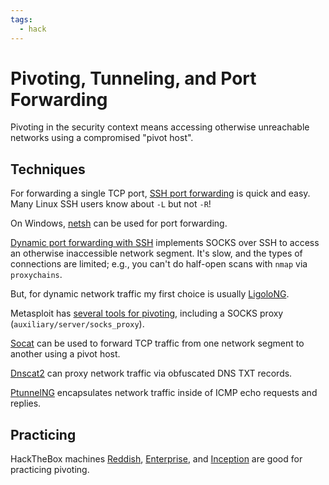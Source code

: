```yaml
---
tags:
  - hack
---
```

# Pivoting, Tunneling, and Port Forwarding

Pivoting in the security context means accessing otherwise unreachable networks using a compromised "pivot host".

## Techniques

For forwarding a single TCP port, [SSH port forwarding](pivoting-with-ssh-port-forwarding-20240627.md) is quick and easy. Many Linux SSH users know about `-L` but not `-R`!

On Windows, [netsh](pivoting-windows-port-forwarding-netsh-20240126.md) can be used for port forwarding.

[Dynamic port forwarding with SSH](pivoting-with-dynamic-port-forwarding-20240627.md) implements SOCKS over SSH to access an otherwise inaccessible network segment. It's slow, and the types of connections are limited; e.g., you can't do half-open scans with `nmap` via `proxychains`.

But, for dynamic network traffic my first choice is usually [LigoloNG](pivoting-with-ligolong-20240628.md).

Metasploit has [several tools for pivoting](https://docs.metasploit.com/docs/using-metasploit/intermediate/pivoting-in-metasploit.html), including a SOCKS proxy (`auxiliary/server/socks_proxy`).

[Socat](pivoting-with-socat-20240627.md) can be used to forward TCP traffic from one network segment to another using a pivot host.

[Dnscat2](https://github.com/iagox86/dnscat2) can proxy network traffic via obfuscated DNS TXT records.

[PtunnelNG](https://github.com/utoni/ptunnel-ng) encapsulates network traffic inside of ICMP echo requests and replies.

## Practicing

HackTheBox machines [Reddish](https://app.hackthebox.com/machines/147), [Enterprise](https://app.hackthebox.com/machines/112), and [Inception](https://app.hackthebox.com/machines/117) are good for practicing pivoting.
